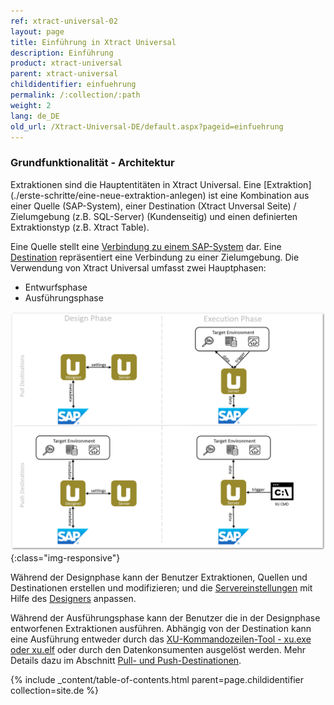 ```yaml
---
ref: xtract-universal-02
layout: page
title: Einführung in Xtract Universal
description: Einführung
product: xtract-universal
parent: xtract-universal
childidentifier: einfuehrung
permalink: /:collection/:path
weight: 2
lang: de_DE
old_url: /Xtract-Universal-DE/default.aspx?pageid=einfuehrung
---
```


### Grundfunktionalität - Architektur

Extraktionen sind die Hauptentitäten in Xtract Universal. Eine [Extraktion] (./erste-schritte/eine-neue-extraktion-anlegen) ist eine Kombination aus einer Quelle (SAP-System), 
einer Destination (Xtract Unversal Seite) / Zielumgebung (z.B. SQL-Server) (Kundenseitig) und einen definierten Extraktionstyp (z.B. Xtract Table).


Eine Quelle stellt eine [Verbindung zu einem SAP-System](./einfuehrung/sap-verbindungen-anlegen) dar. Eine [Destination](../xu-destinations) repräsentiert eine Verbindung zu einer Zielumgebung.
Die Verwendung von Xtract Universal umfasst zwei Hauptphasen:
- Entwurfsphase
- Ausführungsphase

![xu-arch-01](/img/content/xu/xu-arch-01.png){:class="img-responsive"}

Während der Designphase kann der Benutzer Extraktionen, Quellen und Destinationen erstellen und modifizieren; und die [Servereinstellungen](../server/server-settings) mit Hilfe des [Designers](../erste-schritte/designer-overview) anpassen. 

Während der Ausführungsphase kann der Benutzer die in der Designphase entworfenen Extraktionen ausführen. Abhängig von der Destination kann eine Ausführung entweder durch das [XU-Kommandozeilen-Tool - xu.exe oder xu.elf](../fortgeschrittene-techniken/extraktion_einplanen) oder durch den Datenkonsumenten ausgelöst werden. Mehr Details dazu im Abschnitt [Pull- und Push-Destinationen](../xu-destinationen#pull--und-push-destinationen). 


{% include _content/table-of-contents.html parent=page.childidentifier collection=site.de %}
